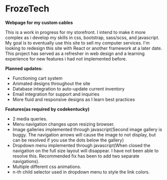 # FrozeTech
**Webpage for my custom cables**

This is a work in progress for my storefront. I intend to make it more complex as i develop my skills in css, bootstrap, sass/scss, and javascript. My goal is to eventually use this site to sell my computer services. I'm looking to redesign this site with React or another framework at a later date. This project has served as a refresher in web design and a learning experience for new features i had not implemented before.

**Planned updates:**
- Functioning cart system
- Animated designs throughout the site
- Database integration to auto-update current inventory
- Email integration for support and inquiries
- More fluid and responsive designs as I learn best practices


**Features(as required by codekentucky)**
- 2 media queries.
- Menu navigation changes upon resizing browser.
- Image galleries implemented through javascript(Second image gallery is buggy. The navigation arrows will cause the image to not display, but can be resolved if you use the dots below the gallery)
- Dropdown menu implemented through javascript(When closed the navigation on the full size layout will disappear. I have not been able to resolve this. Recommended fix has been to add two separate navigations).
- Multiple different css animations.
- n-th child selector used in dropdown menu to style the link colors.

